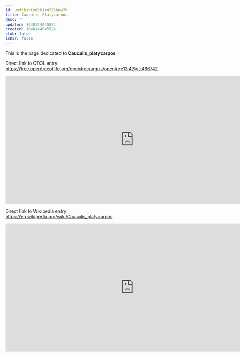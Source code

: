 ```yaml
---
id: umfjkzhty6bkir4733hnw7h
title: Caucalis Platycarpos
desc: ''
updated: 1648144045524
created: 1648144045524
stub: false
isDir: false
---
```

This is the page dedicated to **Caucalis_platycarpos**


Direct link to OTOL entry: https://tree.opentreeoflife.org/opentree/argus/opentree13.4@ott486742



<html>
    <body>
    <iframe src="https://tree.opentreeoflife.org/opentree/argus/opentree13.4@ott486742"
    width="800" height="400" frameborder="0" allowfullscreen> </iframe>
    </body>
</html>
    


Direct link to Wikipedia entry: https://en.wikipedia.org/wiki/Caucalis_platycarpos



<html>
    <body>
    <iframe src="https://en.wikipedia.org/wiki/Caucalis_platycarpos"
    width="800" height="400" frameborder="0" allowfullscreen> </iframe>
    </body>
</html>
    
